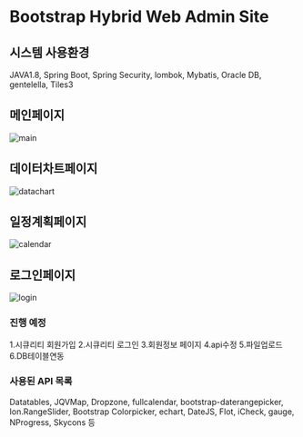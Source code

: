 # Bootstrap Hybrid Web Admin Site
## 시스템 사용환경
JAVA1.8, Spring Boot, Spring Security, lombok, Mybatis, Oracle DB, gentelella, Tiles3

## 메인페이지
![main](https://user-images.githubusercontent.com/12209348/38797398-4520a5f8-4199-11e8-8d03-4fc05c7f66ed.png)
## 데이터차트페이지
![datachart](https://user-images.githubusercontent.com/12209348/38797395-44c19eb4-4199-11e8-86a2-034f82171cb8.png)
## 일정계획페이지
![calendar](https://user-images.githubusercontent.com/12209348/38797397-44f0cfae-4199-11e8-9ce5-35690080f5dd.png)
## 로그인페이지
![login](https://user-images.githubusercontent.com/12209348/38797399-454aa326-4199-11e8-8766-6bcfcbc994fe.png)

### 진행 예정
1.시큐리티 회원가입
2.시큐리티 로그인
3.회원정보 페이지
4.api수정
5.파일업로드
6.DB테이블연동

### 사용된 API 목록
Datatables,
JQVMap,
Dropzone,
fullcalendar,
bootstrap-daterangepicker,
Ion.RangeSlider,
Bootstrap Colorpicker,
echart,
DateJS,
Flot,
iCheck,
gauge,
NProgress,
Skycons 등